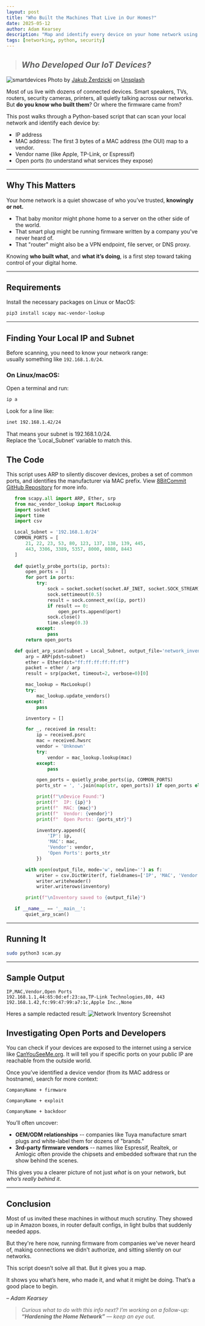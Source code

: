 ```yaml
---
layout: post
title: "Who Built the Machines That Live in Our Homes?"
date: 2025-05-12
author: Adam Kearsey
description: "Map and identify every device on your home network using a stealth Python script. Learn who built them and what they’re doing."
tags: [networking, python, security]
---
```


> ## *Who Developed Our IoT Devices?*

![smartdevices](/assets/img/smart_devices.jpg)
Photo by <a href="https://unsplash.com/@jakubzerdzicki?utm_content=creditCopyText&utm_medium=referral&utm_source=unsplash">Jakub Żerdzicki</a> on <a href="https://unsplash.com/photos/a-computer-keyboard-light-bulbs-and-other-electronics-on-a-purple-and-yellow-background-3Ik3JMp7Woo?utm_content=creditCopyText&utm_medium=referral&utm_source=unsplash">Unsplash</a>
      


Most of us live with dozens of connected devices. Smart speakers, TVs, routers, security cameras, printers, all quietly talking across our networks. But **do you know who built them**? Or where the firmware came from?

This post walks through a Python-based script that can scan your local network and identify each device by:
- IP address
- MAC address: The first 3 bytes of a MAC address (the OUI) map to a vendor.
- Vendor name (like Apple, TP-Link, or Espressif)
- Open ports (to understand what services they expose)

---
##  Why This Matters

Your home network is a quiet showcase of who you’ve trusted, **knowingly or not.**

- That baby monitor might phone home to a server on the other side of the world.
- That smart plug might be running firmware written by a company you've never heard of.
- That "router" might also be a VPN endpoint, file server, or DNS proxy.

Knowing **who built what**, and **what it’s doing**, is a first step toward taking control of your digital home.


---

## Requirements

Install the necessary packages on Linux or MacOS:

```bash
pip3 install scapy mac-vendor-lookup
```
---

## Finding Your Local IP and Subnet

Before scanning, you need to know your network range:  
usually something like `192.168.1.0/24`.

### On Linux/macOS:
Open a terminal and run:

 ```bash 
 ip a
 ```


Look for a line like:

```bash
inet 192.168.1.42/24
```
That means your subnet is 192.168.1.0/24.   
Replace the 'Local_Subnet' variable to match this.


## The Code
This script uses ARP to silently discover devices, probes a set of common ports, and identifies the manufacturer via MAC prefix. View [8BitCommit GitHub Repository](https://github.com/8bitcommit/Home_Network) for more info.

 ```python
    from scapy.all import ARP, Ether, srp
    from mac_vendor_lookup import MacLookup
    import socket
    import time
    import csv

    Local_Subnet = '192.168.1.0/24'
    COMMON_PORTS = [
        21, 22, 23, 53, 80, 123, 137, 138, 139, 445,
        443, 3306, 3389, 5357, 8000, 8080, 8443
    ]
    
    def quietly_probe_ports(ip, ports):
        open_ports = []
        for port in ports:
            try:
                sock = socket.socket(socket.AF_INET, socket.SOCK_STREAM)
                sock.settimeout(0.5)
                result = sock.connect_ex((ip, port))
                if result == 0:
                    open_ports.append(port)
                sock.close()
                time.sleep(0.3)
            except:
                pass
        return open_ports

    def quiet_arp_scan(subnet = Local_Subnet, output_file='network_inventory.csv'):
        arp = ARP(pdst=subnet)
        ether = Ether(dst="ff:ff:ff:ff:ff:ff")
        packet = ether / arp
        result = srp(packet, timeout=2, verbose=0)[0]

        mac_lookup = MacLookup()
        try:
            mac_lookup.update_vendors()
        except:
            pass

        inventory = []

        for _, received in result:
            ip = received.psrc
            mac = received.hwsrc
            vendor = 'Unknown'
            try:
                vendor = mac_lookup.lookup(mac)
            except:
                pass

            open_ports = quietly_probe_ports(ip, COMMON_PORTS)
            ports_str = ', '.join(map(str, open_ports)) if open_ports else 'None'

            print(f"\nDevice Found:")
            print(f"  IP: {ip}")
            print(f"  MAC: {mac}")
            print(f"  Vendor: {vendor}")
            print(f"  Open Ports: {ports_str}")

            inventory.append({
                'IP': ip,
                'MAC': mac,
                'Vendor': vendor,
                'Open Ports': ports_str
            })

        with open(output_file, mode='w', newline='') as f:
            writer = csv.DictWriter(f, fieldnames=['IP', 'MAC', 'Vendor', 'Open Ports'])
            writer.writeheader()
            writer.writerows(inventory)

        print(f"\nInventory saved to {output_file}")

    if __name__ == '__main__':
        quiet_arp_scan()

```
---

## Running It

```bash
sudo python3 scan.py
```

---

## Sample Output

```csv
IP,MAC,Vendor,Open Ports
192.168.1.1,44:65:0d:ef:23:aa,TP-Link Technologies,80, 443
192.168.1.42,fc:99:47:99:a7:1c,Apple Inc.,None
```
Heres a sample redacted result:
![Network Inventory Screenshot](/assets/img/Network_Inventory.png)

## Investigating Open Ports and Developers


You can check if your devices are exposed to the internet using a service like [CanYouSeeMe.org](https://canyouseeme.org). It will tell you if specific ports on your public IP are reachable from the outside world.

Once you’ve identified a device vendor (from its MAC address or hostname), search for more context:
    
    CompanyName + firmware

    CompanyName + exploit

    CompanyName + backdoor
    

You’ll often uncover:

- **OEM/ODM relationships** -- companies like Tuya manufacture smart plugs and white-label them for dozens of "brands."
- **3rd-party firmware vendors** -- names like Espressif, Realtek, or Amlogic often provide the chipsets and embedded software that run the show behind the scenes.

This gives you a clearer picture of not just *what* is on your network, but *who’s really behind it*.

---
## Conclusion

Most of us invited these machines in without much scrutiny. They showed up in Amazon boxes, in router default configs, in light bulbs that suddenly needed apps.

But they're here now, running firmware from companies we've never heard of, making connections we didn't authorize, and sitting silently on our networks.

This script doesn’t solve all that. But it gives you a map.

It shows you what’s here, who made it, and what it might be doing. That’s a good place to begin.

*– Adam Kearsey*

>*Curious what to do with this info next? I’m working on a follow-up:  **“Hardening the Home Network”** — keep an eye out.*


